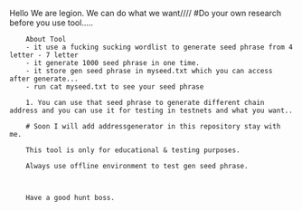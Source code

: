 Hello We are legion.
We can do what we want////
#Do your own research before you use tool.....

        About Tool
        - it use a fucking sucking wordlist to generate seed phrase from 4 letter - 7 letter
        - it generate 1000 seed phrase in one time.
        - it store gen seed phrase in myseed.txt which you can access after generate...
        - run cat myseed.txt to see your seed phrase

        1. You can use that seed phrase to generate different chain address and you can use it for testing in testnets and what you want..

        # Soon I will add addressgenerator in this repository stay with me.

        This tool is only for educational & testing purposes.

        Always use offline environment to test gen seed phrase.



        Have a good hunt boss.
